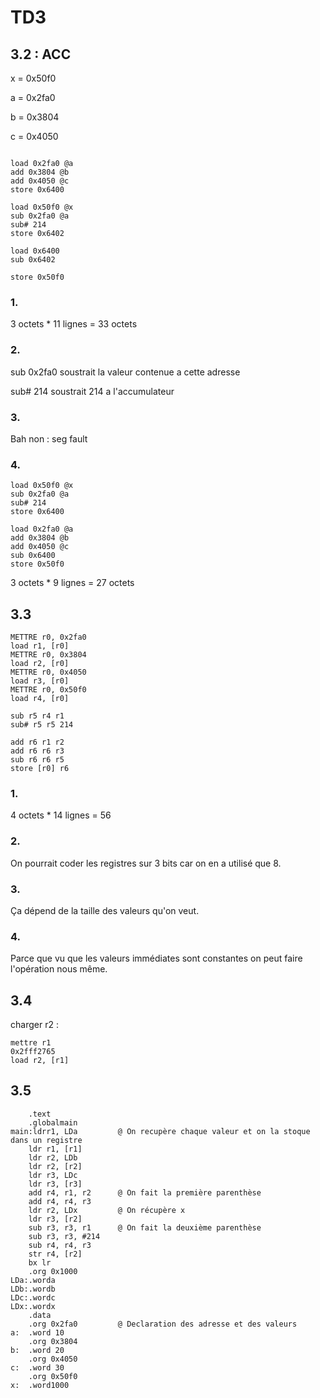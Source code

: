 # TD3

## 3.2 : ACC

x = 0x50f0

a = 0x2fa0

b = 0x3804

c = 0x4050

```assembly

load 0x2fa0 @a
add 0x3804 @b
add 0x4050 @c
store 0x6400

load 0x50f0 @x
sub 0x2fa0 @a
sub# 214
store 0x6402

load 0x6400
sub 0x6402

store 0x50f0
```

### 1.

3 octets * 11 lignes = 33 octets

### 2.

sub 0x2fa0 soustrait la valeur contenue a cette adresse 

sub# 214 soustrait 214 a l'accumulateur

### 3.

Bah non : seg fault

### 4.

```assembly
load 0x50f0 @x
sub 0x2fa0 @a
sub# 214
store 0x6400

load 0x2fa0 @a
add 0x3804 @b
add 0x4050 @c
sub 0x6400
store 0x50f0
```

3 octets * 9 lignes = 27 octets



## 3.3

```assembly
METTRE r0, 0x2fa0
load r1, [r0]
METTRE r0, 0x3804
load r2, [r0]
METTRE r0, 0x4050
load r3, [r0]
METTRE r0, 0x50f0
load r4, [r0]

sub r5 r4 r1
sub# r5 r5 214

add r6 r1 r2
add r6 r6 r3
sub r6 r6 r5
store [r0] r6
```



### 1.

4 octets * 14 lignes = 56

### 2.

On pourrait coder les registres sur 3 bits car on en a utilisé que 8.

### 3.

Ça dépend de la taille des valeurs qu'on veut.

### 4.

Parce que vu que les valeurs immédiates sont constantes on peut faire l'opération nous même.



## 3.4

charger r2 : 

```assembly
mettre r1
0x2fff2765
load r2, [r1]
```



## 3.5

```assembly
    .text               
    .globalmain         
main:ldrr1, LDa         @ On recupère chaque valeur et on la stoque dans un registre
    ldr r1, [r1]
    ldr r2, LDb
    ldr r2, [r2]
    ldr r3, LDc
    ldr r3, [r3]
    add r4, r1, r2      @ On fait la première parenthèse
    add r4, r4, r3      
    ldr r2, LDx         @ On récupère x
    ldr r3, [r2]        
    sub r3, r3, r1      @ On fait la deuxième parenthèse
    sub r3, r3, #214
    sub r4, r4, r3
    str r4, [r2]
    bx lr
    .org 0x1000
LDa:.worda
LDb:.wordb
LDc:.wordc
LDx:.wordx
    .data
    .org 0x2fa0         @ Declaration des adresse et des valeurs
a:  .word 10
    .org 0x3804
b:  .word 20
    .org 0x4050
c:  .word 30
    .org 0x50f0
x:  .word1000
```




